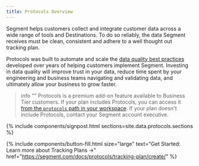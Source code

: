 ```yaml
---
title: Protocols Overview
---
```


Segment helps customers collect and integrate customer data across a wide range of tools and Destinations. To do so reliably, the data Segment receives must be clean, consistent and adhere to a well thought out tracking plan.

Protocols was built to automate and scale the [data quality best practices](/docs/protocols/tracking-plan/best-practices/) developed over years of helping customers implement Segment. Investing in data quality will improve trust in your data, reduce time spent by your engineering and business teams navigating and validating data, and ultimately allow your business to grow faster.

> info ""
> Protocols is a premium add-on feature available to Business Tier customers. If your plan includes Protocols, you can access it [from the `protocols` path in your workspace](https://app.segment.com/goto-my-workspace/protocols). If your plan doesn't include Protocols, contact your Segment account executive.

{% include components/signpost.html sections=site.data.protocols.sections %}

{% include components/button-fill.html size="large" text="Get Started: Learn more about Tracking Plans ->" href="https://segment.com/docs/protocols/tracking-plan/create/" %}
